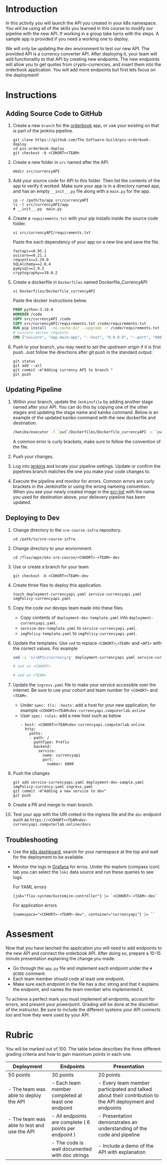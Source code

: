 # Introduction
In this activity you will launch the API you created in your k8s namespace. You will be using all of the skills you learned in this course to modify our pipeline with the new API. If working in a group take turns with the steps. A sample app is provided if you need a working one to deploy.

We will only be updating the dev environment to test our new API. The provided API is a currency converter API. After deploying it, your team will add functionality to that API by creating new endpoints. The new endpoints will allow you to get quotes from crypto-currencies, and insert them into the orderbook application. You will add more endpoints but first lets focus on the deployment!

# Instructions

## Adding Source Code to GitHub

1. Create a new `branch` for the [orderbook](https://github.com/The-Software-Guild/pss-orderbook-deploy) app, or use your existing on that is part of the jenkins pipeline.
    ```
    git clone https://github.com/The-Software-Guild/pss-orderbook-deploy
    cd pss-orderbook-deploy
    git checkout -b <COHORT><TEAM>
    ```

2. Create a new folder in `src` named after the API. 
    ```
    mkdir src/currencyAPI
    ```

3. Add your source code for API to this folder. Then list the contents of the app to verify it worked. Make sure your app is in a directory named app, and has an empty `__init__.py` file along with a `main.py` for the app. 
    ```
    cp -r /path/to/app src/currencyAPI
    ls -l src/currencyAPI/app
    # __init__.py  main.py
    ```

4. Create a `requirements.txt` with your pip installs inside the source code folder.
    ```
    vi src/currencyAPI/requirements.txt
    ```

    Paste the each dependency of your app on a new line and save the file.

    ```
    fastapi==0.95.1
    uvicorn==0.21.1
    requests==2.29.0
    SQLAlchemy==2.0.4
    pymysql==1.0.2
    cryptography==39.0.2
    ```

5. Create a dockerfile in `Dockerfiles` named Dockerfile_CurrencyAPI 
    ```
    vi Dockerfiles/Dockerfile_currencyAPI
    ```

    Paste the docker instructions below.

    ```dockerfile
    FROM python:3.10.0
    WORKDIR /code
    COPY src/currencyAPI /code
    COPY src/currencyAPI/requirements.txt /code/requirements.txt 
    RUN pip install --no-cache-dir --upgrade -r /code/requirements.txt
    # uvicorn serves requests
    CMD ["uvicorn", "app.main:app", "--host", "0.0.0.0", "--port", "8000", "--reload", "--workers", "2"]
    ```
6. Push to your branch, you may need to set the upstream origin if it is first push. Just follow the directions after git push in the standard output.

    ```
    git status
    git add --all
    git commit -m"Adding currency API to branch "
    git push
    ```

## Updating Pipeline

1. Within your branch, update the `Jenkinsfile` by adding another stage named after your API. You can do this by copying one of the other stages and updating the stage name and kaniko command. Below is an example of the updated kaniko command with the new dockerfile and destination. 

    ```sh
    /kaniko/executor -f `pwd`/Dockerfiles/Dockerfile_currencyAPI -c `pwd` --insecure --skip-tls-verify --cache=false --destination=${ECR_REPO}:${JOB_NAME}currency-api-dev-${BUILD_NUMBER}
    ```
    A common error is curly brackets, make sure to follow the convention of the file.

2. Push your changes.

3. Log into [jenkins](https://jenkins.computerlab.online/) and locate your pipeline settings. Update or confirm the pipelines branch matches the one you make your code changes to.

4. Execute the pipeline and monitor for errors. Common errors are curly brackets in the Jenkinsfile or using the wrong nameing convention. When you see your newly created image in the [ecr-list](http://ecrlist-ps.computerlab.online/index.php) with the name you used for destination above, your delievery pipeline has been updated.

## Deploying to Dev

1. Change directory to the `sre-course-infra` repository.
    ```
    cd /path/to/sre-course-infra
    ```
2. Change directory to your enviornment.
    ```
    cd /flux/apps/eks-sre-course/<COHORT>-<TEAM>-dev
    ```
3. Use or create a branch for your team
    ```
    git checkout -b <COHORT><TEAM>-dev
    ```

4. Create three files to deploy this application.
    ```
    touch deployment-currencyapi.yaml service-currencyapi.yaml imgPolicy-currencyapi.yaml
    ```
5. Copy the code our devops team made into these files. 

    - Copy contents of `deployment-dev-template.yaml` into `deployment-currencyapi.yaml`.
    - `service-dev-template.yaml` to `service-currencyapi.yaml`.
    - `imgPolicy-template.yaml` to `imgPolicy-currencyapi.yaml`.

6. Update the templates. Use `sed` to replace `<COHORT>`,`<TEAM>` and `<API>` with the correct values. For example 
    ```sh
    sed -i 's/<API>/currency/g' deployment-currencyapi.yaml service-currencyapi.yaml imgPolicy-currencyapi.yaml

    # sed on <COHORT>

    # sed on <TEAM>
    ```

7. Update the `ingress.yaml` file to make your service accessible over the internet. Be sure to use your cohort and team number for `<COHORT>` and `<TEAM>`.
    - Under `spec: tls: -hosts:` add a host for your new application, for example `<COHORT><TEAM>dev-currencyapi.computerlab.online`
    - User `spec: rules:` add a new host such as below
        ```
        - host: <COHORT><TEAM>dev-currencyapi.computerlab.online
          http:
            paths:
            - path: /
              pathType: Prefix
              backend:
                service:
                  name: currencyapi
                  port:
                    number: 8000
        ```

8. Push the changes
    ```
    git add service-currencyapi.yaml deployment-dev-sample.yaml imgPolicy-currency.yaml ingress.yaml
    git commit -m"Adding a new service to dev"
    git push
    ```
9. Create a PR and merge to main branch. 

10. Test your app with the URI creted in the ingress file and the `doc` endpoint such as `https://<COHORT><TEAM>dev-currencyapi.computerlab.online/docs`

## Troubleshooting
- Use the [k8s dashboard](https://k8sdashboard.computerlab.online/), search for your namespace at the top and wait for the deployment to be available.
- Monitor the logs in [Grafana](https://grafana.computerlab.online/) for erros. Under the explore (compass icon) tab you can select the `loki` data source and run these queries to see logs.

    For YAML errors
    ```
    {job="flux-system/kustomize-controller"} |= `<COHORT>-<TEAM>-dev`
    ```

    For application errors
    ```
    {namespace="<COHORT>-<TEAM>-dev", container="currencyapi"} |= ``
    ```

# Assesment

Now that you have lanched the application you will need to add endpoints to the new API and connect the orderbook API. After doing so, prepare a 10-15 minute presentation explaining the change you  made.

- Go through the `app.py` file and implement each endpoint under the `# @CODE` comment.
- Each team member should code at least one endpoint.
- Make sure each endpoint in the file has a doc string and that it explains the endpoint, and names the team member who implemented it.

To achieve a perfect mark you must implement all endpoints, account for errors, and present your powerpoint. Grading will be done at the discretion of the instructor. Be sure to include the different systems your API connects too and how they were used by your API.

# Rubric

You will be marked out of 100. The table below describes the three different grading criteria and how to gain maximum points in each one.




| Deployment | Endpoints                      | Presentation |
| ---------- | ------------------------------- | ----------- |
| 50 points  | 30 points                      | 20 points    |
| - The team was able to deploy the API           | - Each team member completed at least one endpoint               | - Every team member participated and talked about their contribution to the API deployment and endpoints |
| - The team was able to test and use the API           | - All endpoints are complete ( 6 points per endpoint )| - Presentation demonstrates an understanding of the code and pipeline          |
|    | - The code is well documented with doc strings | - Include a demo of the API with explanation     |
